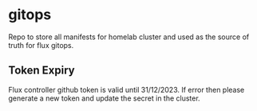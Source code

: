 # gitops

Repo to store all manifests for homelab cluster and used as the source of truth for flux gitops.

## Token Expiry

Flux controller github token is valid until 31/12/2023. If error then please generate a new token and update the secret in the cluster.
